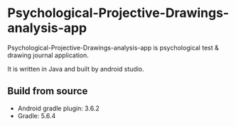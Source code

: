 Psychological-Projective-Drawings-analysis-app<a name="TOP"></a>
===================

Psychological-Projective-Drawings-analysis-app is psychological test & drawing journal application.

It is written in Java and built by android studio.

## Build from source
* Android gradle plugin: 3.6.2
* Gradle: 5.6.4

